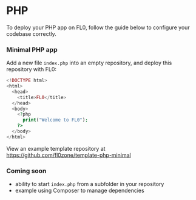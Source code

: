 ---
---

# PHP

To deploy your PHP app on FL0, follow the guide below to configure your codebase correctly.

### Minimal PHP app

Add a new file `index.php` into an empty repository, and deploy this repository with FL0:

```php title="/index.php"
<!DOCTYPE html>
<html>
  <head>
    <title>FL0</title>
  </head>
  <body>
    <?php
      print("Welcome to FL0");
    ?>
  </body>
</html>
```

View an example template repository at https://github.com/fl0zone/template-php-minimal

### Coming soon

- ability to start `index.php` from a subfolder in your repository
- example using Composer to manage dependencies
